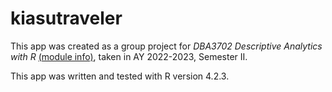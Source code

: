 # kiasutraveler

This app was created as a group project for _DBA3702 Descriptive Analytics with R_ [(module info)](https://nusmods.com/modules/DBA3702/descriptive-analytics-with-r), taken in AY 2022-2023, Semester II.

This app was written and tested with R version 4.2.3.
